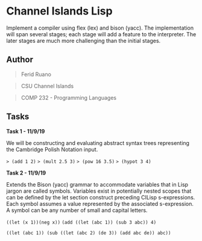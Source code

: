 # Channel Islands Lisp
Implement a compiler using flex (lex) and bison (yacc). The implementation will span several stages; each stage will add a feature to the interpreter. The later stages are much more challenging than the initial stages.

## Author
> Ferid Ruano

> CSU Channel Islands

> COMP 232 - Programming Languages


## Tasks
**Task 1 - 11/9/19**

We will be constructing and evaluating abstract syntax trees representing the Cambridge Polish Notation input.

`> (add 1 2)`
`> (mult 2.5 3)`
`> (pow 16 3.5)`
`> (hypot 3 4)`

**Task 2 - 11/9/19**

Extends the Bison (yacc) grammar to accommodate variables that in Lisp jargon are called symbols. Variables exist in potentially nested scopes that can be defined by the let section construct preceding CILisp s-expressions. Each symbol assumes a value represented by the associated s-expression. A symbol can be any number of small and capital letters.

`((let (x 1))(neg x))`
`(add ((let (abc 1)) (sub 3 abc)) 4)`

`((let (abc 1)) (sub ((let (abc 2) (de 3)) (add abc de)) abc))`
